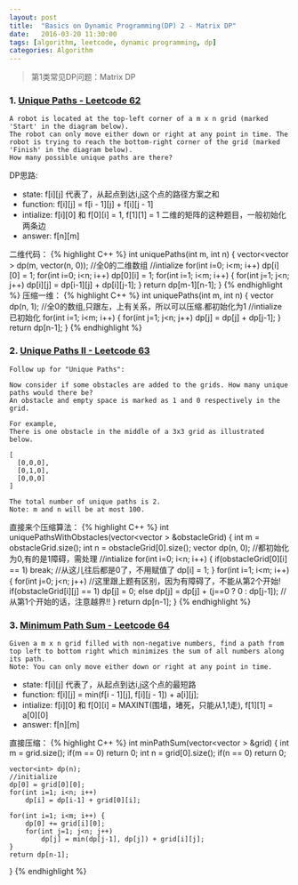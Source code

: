 ```yaml
---
layout: post
title:  "Basics on Dynamic Programming(DP) 2 - Matrix DP"
date:   2016-03-20 11:30:00
tags: [algorithm, leetcode, dynamic programming, dp]
categories: Algorithm
---
```


> 第1类常见DP问题：Matrix DP

### 1. [Unique Paths - Leetcode 62](https://leetcode.com/problems/unique-paths/)

```
A robot is located at the top-left corner of a m x n grid (marked 'Start' in the diagram below).
The robot can only move either down or right at any point in time. The robot is trying to reach the bottom-right corner of the grid (marked 'Finish' in the diagram below).
How many possible unique paths are there?
```

DP思路:

*  state: f[i][j] 代表了，从起点到达i,j这个点的路径方案之和 
*  function: f[i][j] = f[i - 1][j] + f[i][j - 1] 
*  intialize: f[i][0] 和 f[0][i] = 1, f[1][1] = 1 二维的矩阵的这种题目，一般初始化两条边
*  answer: f[n][m]

二维代码：
{% highlight C++ %}
int uniquePaths(int m, int n) {
    vector<vector<int> > dp(m, vector<int>(n, 0));  //全0的二维数组
    //intialize
    for(int i=0; i<m; i++)
        dp[i][0] = 1;
    for(int i=0; i<n; i++)
        dp[0][i] = 1;
    for(int i=1; i<m; i++) {
        for(int j=1; j<n; j++)
            dp[i][j] = dp[i-1][j] + dp[i][j-1];
    }
    return dp[m-1][n-1];
}
{% endhighlight %}
压缩一维：
{% highlight C++ %}
int uniquePaths(int m, int n) {
    vector<int> dp(n, 1);  //全0的数组,只跟左，上有关系，所以可以压缩.都初始化为1
    //intialize 已初始化
    for(int i=1; i<m; i++) {
        for(int j=1; j<n; j++)
            dp[j] = dp[j] + dp[j-1];
    }
    return dp[n-1];
}
{% endhighlight %}

### 2. [Unique Paths II - Leetcode 63](https://leetcode.com/problems/unique-paths-ii/)
```
Follow up for "Unique Paths":

Now consider if some obstacles are added to the grids. How many unique paths would there be?
An obstacle and empty space is marked as 1 and 0 respectively in the grid.

For example,
There is one obstacle in the middle of a 3x3 grid as illustrated below.

[
  [0,0,0],
  [0,1,0],
  [0,0,0]
]

The total number of unique paths is 2.
Note: m and n will be at most 100.
```
直接来个压缩算法：
{% highlight C++ %}
int uniquePathsWithObstacles(vector<vector<int> > &obstacleGrid) {
    int m = obstacleGrid.size();
    int n = obstacleGrid[0].size();
    vector<int> dp(n, 0);  //都初始化为0,有的是1障碍，需处理
    //intialize
    for(int i=0; i<n; i++) {
        if(obstacleGrid[0][i] == 1)
            break;  //从这儿往后都是0了，不用赋值了
        dp[i] = 1;
    }
    for(int i=1; i<m; i++) {
        for(int j=0; j<n; j++)  //这里跟上题有区别，因为有障碍了，不能从第2个开始!
            if(obstacleGrid[i][j] == 1)
                dp[j] = 0;
            else
                dp[j] = dp[j] + (j==0 ? 0 : dp[j-1]);   //从第1个开始的话，注意越界!!
    }
    return dp[n-1];
}
{% endhighlight %}

### 3. [Minimum Path Sum - Leetcode 64](https://leetcode.com/problems/minimum-path-sum/)
```
Given a m x n grid filled with non-negative numbers, find a path from top left to bottom right which minimizes the sum of all numbers along its path.
Note: You can only move either down or right at any point in time.
```
* state: f[i][j] 代表了，从起点到达i,j这个点的最短路
* function: f[i][j] = min(f[i - 1][j], f[i][j - 1]) + a[i][j];
* intialize: f[i][0] 和 f[0][i] = MAXINT(围墙，堵死，只能从1,1走), f[1][1] = a[0][0]
* answer: f[n][m]

直接压缩：
{% highlight C++ %}
int minPathSum(vector<vector<int> > &grid) {
    int m = grid.size();
    if(m == 0)  return 0;
    int n = grid[0].size();
    if(n == 0)  return 0;
     
    vector<int> dp(n);
    //initialize
    dp[0] = grid[0][0];
    for(int i=1; i<n; i++)
        dp[i] = dp[i-1] + grid[0][i];
     
    for(int i=1; i<m; i++) {
        dp[0] += grid[i][0];
        for(int j=1; j<n; j++)
            dp[j] = min(dp[j-1], dp[j]) + grid[i][j];
    }
    return dp[n-1];
}
{% endhighlight %}
